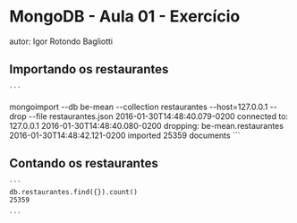 # MongoDB - Aula 01 - Exercício
autor: Igor Rotondo Bagliotti

## Importando os restaurantes

    ```
mongoimport --db be-mean --collection restaurantes --host=127.0.0.1 --drop --file restaurantes.json
2016-01-30T14:48:40.079-0200	connected to: 127.0.0.1
2016-01-30T14:48:40.080-0200	dropping: be-mean.restaurantes
2016-01-30T14:48:42.121-0200	imported 25359 documents
    ```

## Contando os restaurantes

    ```
    db.restaurantes.find({}).count()
    25359
 
    ```
